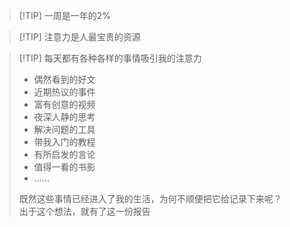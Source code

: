 > [!TIP]  一周是一年的2%

> [!TIP]  注意力是人最宝贵的资源

> [!TIP]  每天都有各种各样的事情吸引我的注意力
> - 偶然看到的好文
> - 近期热议的事件
> - 富有创意的视频
> - 夜深人静的思考
> - 解决问题的工具
> - 带我入门的教程
> - 有所启发的言论
> - 值得一看的书影
> - ……
> 
> 既然这些事情已经进入了我的生活，为何不顺便把它给记录下来呢？<br>出于这个想法，就有了这一份报告
